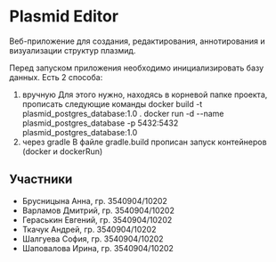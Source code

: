 # Plasmid Editor

Веб-приложение для создания, редактирования, аннотирования и визуализации структур плазмид.


Перед запуском приложения необходимо инициализировать базу данных. Есть 2 способа:
1) вручную
Для этого нужно, находясь в корневой папке проекта, прописать следующие команды
docker build -t plasmid_postgres_database:1.0 .
docker run -d --name plasmid_postgres_database -p 5432:5432 plasmid_postgres_database:1.0
2) через gradle
В файле gradle.build прописан запуск контейнеров (docker и dockerRun)

## Участники
* Брусницына Анна, гр. 3540904/10202
* Варламов Дмитрий, гр. 3540904/10202
* Гераськин Евгений, гр. 3540904/10202
* Ткачук Андрей, гр. 3540904/10202
* Шалгуева София, гр. 3540904/10202
* Шаповалова Ирина, гр. 3540904/10202